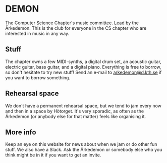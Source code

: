 # DEMON

The Computer Science Chapter's music committee. Lead by the Ärkedemon. This is the club for everyone in the CS chapter who are interested in music in any way.

## Stuff

The chapter owns a few MIDI-synths, a digital drum set, an acoustic guitar, electric guitar, bass guitar, and a digital piano. Everything is free to borrow, so don't hesitate to try new stuff! Send an e-mail to [arkedemon@d.kth.se](mailto:arkedemon@d.kth.se) if you want to borrow something.

## Rehearsal space

We don't have a permanent rehearsal space, but we tend to jam every now and then in a space by Hötorget. It's very sporadic, as often as the Ärkedemon (or anybody else for that matter) feels like organising it.

## More info

Keep an eye on this website for news about when we jam or do other fun stuff. We also have a Slack. Ask the Ärkedemon or somebody else who you think might be in it if you want to get an invite.
